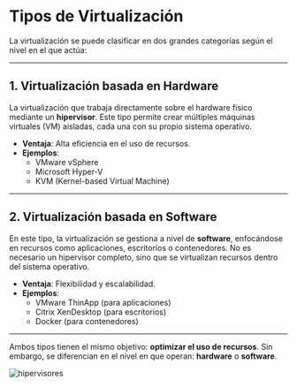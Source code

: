 # Tipos de Virtualización

La virtualización se puede clasificar en dos grandes categorías según el nivel en el que actúa:

---

## 1. **Virtualización basada en Hardware**
La virtualización que trabaja directamente sobre el hardware físico mediante un **hipervisor**. Este tipo permite crear múltiples máquinas virtuales (VM) aisladas, cada una con su propio sistema operativo.

- **Ventaja**: Alta eficiencia en el uso de recursos.
- **Ejemplos**:
  - VMware vSphere
  - Microsoft Hyper-V
  - KVM (Kernel-based Virtual Machine)

---

## 2. **Virtualización basada en Software**
En este tipo, la virtualización se gestiona a nivel de **software**, enfocándose en recursos como aplicaciones, escritorios o contenedores. No es necesario un hipervisor completo, sino que se virtualizan recursos dentro del sistema operativo.

- **Ventaja**: Flexibilidad y escalabilidad.
- **Ejemplos**:
  - VMware ThinApp (para aplicaciones)
  - Citrix XenDesktop (para escritorios)
  - Docker (para contenedores)

---

Ambos tipos tienen el mismo objetivo: **optimizar el uso de recursos**. Sin embargo, se diferencian en el nivel en que operan: **hardware** o **software**.


![hipervisores](https://i.ytimg.com/vi/et_1rPitJoA/maxresdefault.jpg)
